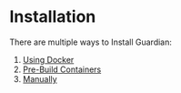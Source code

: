 # Installation

There are multiple ways to Install Guardian:

1. [Using Docker](building-from-source-and-run-using-docker/)
2. [Pre-Build Containers](building-from-pre-build-containers.md)
3. [Manually](build-executables-and-run-manually.md)
